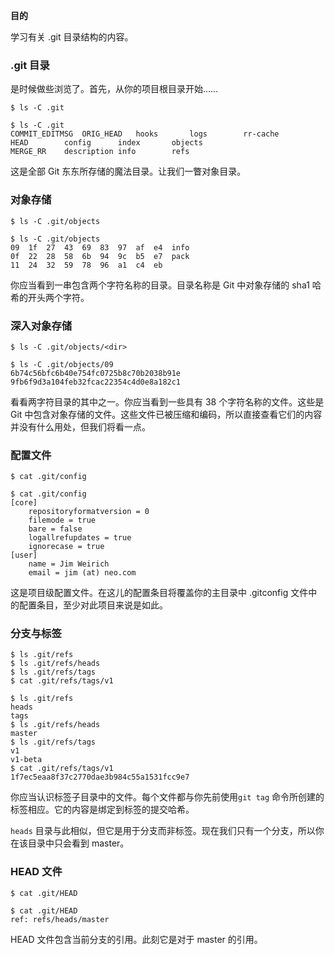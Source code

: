 **目的**

学习有关 .git 目录结构的内容。

### .git 目录

是时候做些浏览了。首先，从你的项目根目录开始……

```
$ ls -C .git
```

```
$ ls -C .git
COMMIT_EDITMSG  ORIG_HEAD   hooks       logs        rr-cache
HEAD        config      index       objects
MERGE_RR    description info        refs
```

这是全部 Git 东东所存储的魔法目录。让我们一瞥对象目录。

### 对象存储

```
$ ls -C .git/objects
```

```
$ ls -C .git/objects
09  1f  27  43  69  83  97  af  e4  info
0f  22  28  58  6b  94  9c  b5  e7  pack
11  24  32  59  78  96  a1  c4  eb
```

你应当看到一串包含两个字符名称的目录。目录名称是 Git 中对象存储的 sha1 哈希的开头两个字符。

### 深入对象存储

```
$ ls -C .git/objects/<dir>
```

```
$ ls -C .git/objects/09
6b74c56bfc6b40e754fc0725b8c70b2038b91e  9fb6f9d3a104feb32fcac22354c4d0e8a182c1
```

看看两字符目录的其中之一。你应当看到一些具有 38 个字符名称的文件。这些是 Git 中包含对象存储的文件。这些文件已被压缩和编码，所以直接查看它们的内容并没有什么用处，但我们将看一点。

### 配置文件

```
$ cat .git/config
```

```
$ cat .git/config
[core]
    repositoryformatversion = 0
    filemode = true
    bare = false
    logallrefupdates = true
    ignorecase = true
[user]
    name = Jim Weirich
    email = jim (at) neo.com
```

这是项目级配置文件。在这儿的配置条目将覆盖你的主目录中 .gitconfig 文件中的配置条目，至少对此项目来说是如此。

### 分支与标签

```
$ ls .git/refs
$ ls .git/refs/heads
$ ls .git/refs/tags
$ cat .git/refs/tags/v1
```

```
$ ls .git/refs
heads
tags
$ ls .git/refs/heads
master
$ ls .git/refs/tags
v1
v1-beta
$ cat .git/refs/tags/v1
1f7ec5eaa8f37c2770dae3b984c55a1531fcc9e7
```

你应当认识标签子目录中的文件。每个文件都与你先前使用`git tag` 命令所创建的标签相应。它的内容是绑定到标签的提交哈希。

`heads` 目录与此相似，但它是用于分支而非标签。现在我们只有一个分支，所以你在该目录中只会看到 master。

### HEAD 文件

```
$ cat .git/HEAD
```

```
$ cat .git/HEAD
ref: refs/heads/master
```

HEAD 文件包含当前分支的引用。此刻它是对于 master 的引用。